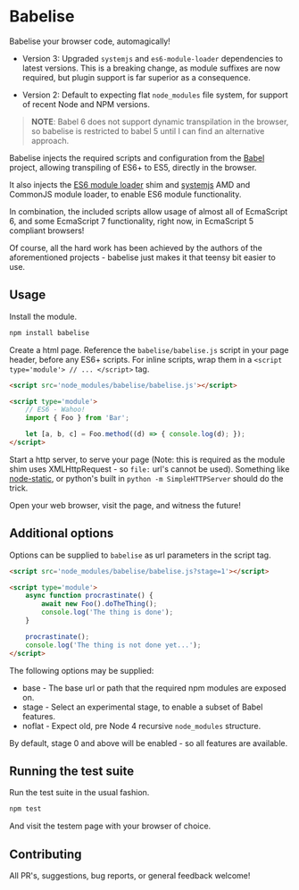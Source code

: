 # Babelise

Babelise your browser code, automagically!

- Version 3: Upgraded `systemjs` and `es6-module-loader` dependencies to latest
versions.  This is a breaking change, as module suffixes are now required, but
plugin support is far superior as a consequence.

- Version 2: Default to expecting flat `node_modules` file system, for support of
recent Node and NPM versions.


> **NOTE**: Babel 6 does not support dynamic transpilation in the browser,
> so babelise is restricted to babel 5 until I can find an alternative approach.


Babelise injects the required scripts and configuration from the
[Babel](http://babeljs.io/) project, allowing transpiling of ES6+ to ES5,
directly in the browser.

It also injects the [ES6 module loader](https://www.npmjs.com/package/es6-module-loader)
shim and [systemjs](https://www.npmjs.com/package/systemjs) AMD and CommonJS
module loader, to enable ES6 module functionality.

In combination, the included scripts allow usage of almost all of EcmaScript 6,
and some EcmaScript 7 functionality, right now, in EcmaScript 5 compliant
browsers!

Of course, all the hard work has been achieved by the authors of the
aforementioned projects - babelise just makes it that teensy bit easier to use.


## Usage

Install the module.

```sh
npm install babelise
```

Create a html page.  Reference the `babelise/babelise.js` script in your page
header, before any ES6+ scripts.  For inline scripts, wrap them in a
`<script type='module'> // ... </script>` tag.

```html
<script src='node_modules/babelise/babelise.js'></script>

<script type='module'>
	// ES6 - Wahoo!
	import { Foo } from 'Bar';

	let [a, b, c] = Foo.method((d) => { console.log(d); });
</script>
```

Start a http server, to serve your page (Note: this is required as the module
shim uses XMLHttpRequest - so `file:` url's cannot be used).  Something like
[node-static](https://www.npmjs.com/package/node-static), or python's built in
`python -m SimpleHTTPServer` should do the trick.

Open your web browser, visit the page, and witness the future!


## Additional options

Options can be supplied to `babelise` as url parameters in the script tag.

```html
<script src='node_modules/babelise/babelise.js?stage=1'></script>

<script type='module'>
	async function procrastinate() {
		await new Foo().doTheThing();
		console.log('The thing is done');
	}

	procrastinate();
	console.log('The thing is not done yet...');
</script>
```

The following options may be supplied:

* base - The base url or path that the required npm modules are exposed on.
* stage - Select an experimental stage, to enable a subset of Babel features.
* noflat - Expect old, pre Node 4 recursive `node_modules` structure.

By default, stage 0 and above will be enabled - so all features are available.


## Running the test suite

Run the test suite in the usual fashion.

```sh
npm test
```

And visit the testem page with your browser of choice.

## Contributing

All PR's, suggestions, bug reports, or general feedback welcome!
